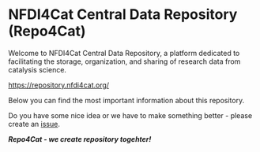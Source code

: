 # NFDI4Cat Central Data Repository (Repo4Cat)

Welcome to NFDI4Cat Central Data Repository, a platform dedicated to facilitating the storage, organization, and sharing of research data from catalysis science.

https://repository.nfdi4cat.org/

Below you can find the most important information about this repository.

Do you have some nice idea or we have to make something better - please create an [issue](https://github.com/nfdi4cat/repo4cat/issues).

***Repo4Cat - we create repository togehter!***
